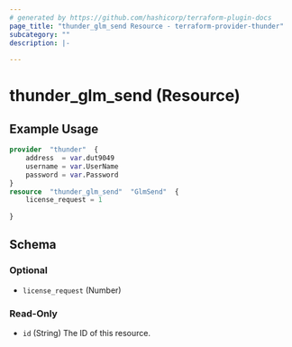 ```yaml
---
# generated by https://github.com/hashicorp/terraform-plugin-docs
page_title: "thunder_glm_send Resource - terraform-provider-thunder"
subcategory: ""
description: |-
  
---
```


# thunder_glm_send (Resource)



## Example Usage

```terraform
provider  "thunder"  {
    address  = var.dut9049
    username = var.UserName
    password = var.Password
}
resource  "thunder_glm_send"  "GlmSend"  {
    license_request = 1
      
}
```

<!-- schema generated by tfplugindocs -->
## Schema

### Optional

- `license_request` (Number)

### Read-Only

- `id` (String) The ID of this resource.


